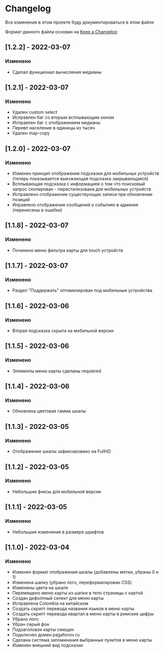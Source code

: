 # Changelog
Все изменения в этом проекте буду документироваться в этом файле

Формат данного файла основан на [Keep a Changelog](https://keepachangelog.com/en/1.0.0/)

## [1.2.2] - 2022-03-07
### Изменено
- Сделал функционал вычисления медианы

## [1.2.1] - 2022-03-07
### Изменено
- Удален custom select
- Исправлен баг со вторым всплывающим окном
- Исправлен баг с отображением медианы
- Перевл население в единицы из тысяч
- Удален map-copy

## [1.2.0] - 2022-03-07
### Изменено
- Изменен принцип отображения подсказки для мобильных устройств (теперь показывается выезжающая подсказка закрывающаяся)
- Всплывающая подсказка с информацией о том что поисковый запрос скопирован - перестилизована для мобильных устройств
- Исправлено отображение существующих записи при обновлении позиций
- Иправлено отображение сообщений о событиях в админке (перенесены в ошибки)

## [1.1.8] - 2022-03-07
### Изменено
- Починено меню фильтра карты для touch устройств

## [1.1.7] - 2022-03-07
### Изменено
- Раздел "Поддержать" оптимизирован под мобильные устройства

## [1.1.6] - 2022-03-06
### Изменено
- Вторая подсказка скрыта на мобильной версии

## [1.1.5] - 2022-03-06
### Изменено
- Элементы меню карты сделаны requiered

## [1.1.4] - 2022-03-06
### Изменено
- Обновлена цветовая гамма шкалы

## [1.1.3] - 2022-03-05
### Изменено
- Отображение шкалы зафиксировано на FullHD

## [1.1.2] - 2022-03-05
### Изменено
- Небольшие фиксы для мобильной версии

## [1.1.1] - 2022-03-05
### Изменено
- Небольшие изменения в размере шрифтов

## [1.1.0] - 2022-03-04
### Изменено
- Изменен формат отображения шкалы (добавлены метки, убраны 0 и 1)
- Изменена шапку (убрано лого, переформатирован CSS)
- Изменены цвета на шкале
- Перемещено меню карты из шапки в тело страницы с картой
- Создан дефолтный селект для меню карты
- Исправлена Colombia на китайском
- Создать скрипт перевода названия языков в меню карты
- Создать скрипт перевода квартал в меню карты в римские цифры
- Убрано лого
- Убран серый фон
- Подзаголовок карты смещен
- Подключен домен pagafonov.ru
- Сделана система запоминания выбранных пунктов в меню карты
- Изменен внешний вид подсказки

